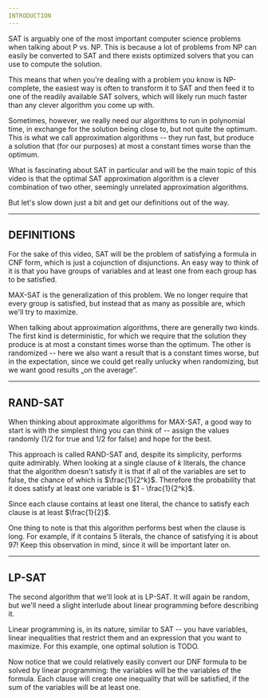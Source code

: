 ```yaml
---
INTRODUCTION
---
```


SAT is arguably one of the most important computer science problems when talking about P vs. NP. This is because a lot of problems from NP can easily be converted to SAT and there exists optimized solvers that you can use to compute the solution.

This means that when you're dealing with a problem you know is NP-complete, the easiest way is often to transform it to SAT and then feed it to one of the readily available SAT solvers, which will likely run much faster than any clever algorithm you come up with.

Sometimes, however, we really need our algorithms to run in polynomial time, in exchange for the solution being close to, but not quite the optimum. This is what we call approximation algorithms -- they run fast, but produce a solution that (for our purposes) at most a constant times worse than the optimum.

What is fascinating about SAT in particular and will be the main topic of this video is that the optimal SAT approximation algorithm is a clever combination of two other, seemingly unrelated approximation algorithms.

But let's slow down just a bit and get our definitions out of the way.

---
DEFINITIONS
---

For the sake of this video, SAT will be the problem of satisfying a formula in CNF form, which is just a cojunction of disjunctions. An easy way to think of it is that you have groups of variables and at least one from each group has to be satisfied.

MAX-SAT is the generalization of this problem. We no longer require that every group is satisfied, but instead that as many as possible are, which we'll try to maximize.

When talking about approximation algorithms, there are generally two kinds. The first kind is deterministic, for which we require that the solution they produce is at most a constant times worse than the optimum. The other is randomized -- here we also want a result that is a constant times worse, but in the expectation, since we could get really unlucky when randomizing, but we want good results „on the average“.

---
RAND-SAT
---

When thinking about approximate algorithms for MAX-SAT, a good way to start is with the simplest thing you can think of -- assign the values randomly ($1/2$ for true and $1/2$ for false) and hope for the best.

This approach is called RAND-SAT and, despite its simplicity, performs quite admirably. When looking at a single clause of $k$ literals, the chance that the algorithm doesn't satisfy it is that if all of the variables are set to false, the chance of which is $\frac{1}{2^k}$. Therefore the probability that it does satisfy at least one variable is $1 - \frac{1}{2^k}$.

Since each clause contains at least one literal, the chance to satisfy each clause is at least $\frac{1}{2}$.

One thing to note is that this algorithm performs best when the clause is long. For example, if it contains 5 literals, the chance of satisfying it is about $97%$! Keep this observation in mind, since it will be important later on.

---
LP-SAT
---

The second algorithm that we'll look at is LP-SAT. It will again be random, but we'll need a slight interlude about linear programming before describing it.

Linear programming is, in its nature, similar to SAT -- you have variables, linear inequalities that restrict them and an expression that you want to maximize. For this example, one optimal solution is TODO.

Now notice that we could relatively easily convert our DNF formula to be solved by linear programming: the variables will be the variables of the formula. Each clause will create one inequality that will be satisfied, if the sum of the variables will be at least one.
